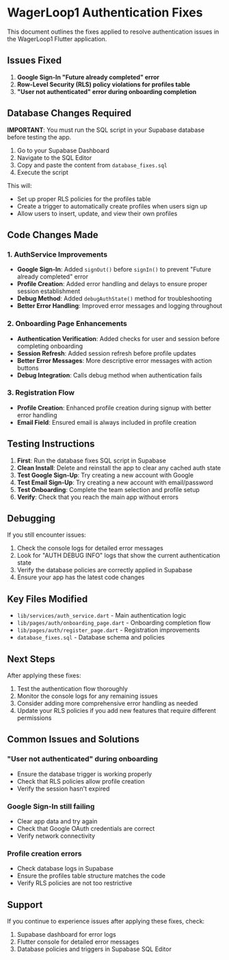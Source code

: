 # WagerLoop1 Authentication Fixes

This document outlines the fixes applied to resolve authentication issues in the WagerLoop1 Flutter application.

## Issues Fixed

1. **Google Sign-In "Future already completed" error**
2. **Row-Level Security (RLS) policy violations for profiles table**
3. **"User not authenticated" error during onboarding completion**

## Database Changes Required

**IMPORTANT**: You must run the SQL script in your Supabase database before testing the app.

1. Go to your Supabase Dashboard
2. Navigate to the SQL Editor
3. Copy and paste the content from `database_fixes.sql`
4. Execute the script

This will:
- Set up proper RLS policies for the profiles table
- Create a trigger to automatically create profiles when users sign up
- Allow users to insert, update, and view their own profiles

## Code Changes Made

### 1. AuthService Improvements

- **Google Sign-In**: Added `signOut()` before `signIn()` to prevent "Future already completed" error
- **Profile Creation**: Added error handling and delays to ensure proper session establishment
- **Debug Method**: Added `debugAuthState()` method for troubleshooting
- **Better Error Handling**: Improved error messages and logging throughout

### 2. Onboarding Page Enhancements

- **Authentication Verification**: Added checks for user and session before completing onboarding
- **Session Refresh**: Added session refresh before profile updates
- **Better Error Messages**: More descriptive error messages with action buttons
- **Debug Integration**: Calls debug method when authentication fails

### 3. Registration Flow

- **Profile Creation**: Enhanced profile creation during signup with better error handling
- **Email Field**: Ensured email is always included in profile creation

## Testing Instructions

1. **First**: Run the database fixes SQL script in Supabase
2. **Clean Install**: Delete and reinstall the app to clear any cached auth state
3. **Test Google Sign-Up**: Try creating a new account with Google
4. **Test Email Sign-Up**: Try creating a new account with email/password
5. **Test Onboarding**: Complete the team selection and profile setup
6. **Verify**: Check that you reach the main app without errors

## Debugging

If you still encounter issues:

1. Check the console logs for detailed error messages
2. Look for "AUTH DEBUG INFO" logs that show the current authentication state
3. Verify the database policies are correctly applied in Supabase
4. Ensure your app has the latest code changes

## Key Files Modified

- `lib/services/auth_service.dart` - Main authentication logic
- `lib/pages/auth/onboarding_page.dart` - Onboarding completion flow
- `lib/pages/auth/register_page.dart` - Registration improvements
- `database_fixes.sql` - Database schema and policies

## Next Steps

After applying these fixes:

1. Test the authentication flow thoroughly
2. Monitor the console logs for any remaining issues
3. Consider adding more comprehensive error handling as needed
4. Update your RLS policies if you add new features that require different permissions

## Common Issues and Solutions

### "User not authenticated" during onboarding
- Ensure the database trigger is working properly
- Check that RLS policies allow profile creation
- Verify the session hasn't expired

### Google Sign-In still failing
- Clear app data and try again
- Check that Google OAuth credentials are correct
- Verify network connectivity

### Profile creation errors
- Check database logs in Supabase
- Ensure the profiles table structure matches the code
- Verify RLS policies are not too restrictive

## Support

If you continue to experience issues after applying these fixes, check:
1. Supabase dashboard for error logs
2. Flutter console for detailed error messages
3. Database policies and triggers in Supabase SQL Editor
